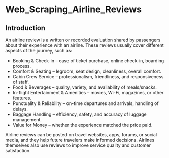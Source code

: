 # Web_Scraping_Airline_Reviews
## Introduction
An airline review is a written or recorded evaluation shared by passengers about their experience with an airline. These reviews usually cover different aspects of the journey, such as:

- Booking & Check-in – ease of ticket purchase, online check-in, boarding process.
- Comfort & Seating – legroom, seat design, cleanliness, overall comfort.
- Cabin Crew Service – professionalism, friendliness, and responsiveness of staff.
- Food & Beverages – quality, variety, and availability of meals/snacks.
- In-flight Entertainment & Amenities – movies, Wi-Fi, magazines, or other features.
- Punctuality & Reliability – on-time departures and arrivals, handling of delays.
- Baggage Handling – efficiency, safety, and accuracy of luggage management.
- Value for Money – whether the experience matched the price paid.

Airline reviews can be posted on travel websites, apps, forums, or social media, and they help future travelers make informed decisions. Airlines themselves also use reviews to improve service quality and customer satisfaction.
